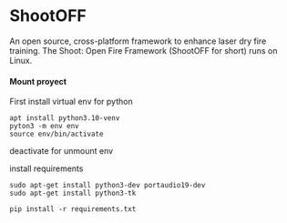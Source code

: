 
ShootOFF
========

An open source, cross-platform framework to enhance laser dry fire training. The Shoot: Open Fire Framework (ShootOFF for short) runs on Linux.


#### Mount proyect
First install virtual env for python

```linux
apt install python3.10-venv
pyton3 -m env env
source env/bin/activate

```
deactivate for unmount env

install requirements

```linux
sudo apt-get install python3-dev portaudio19-dev
sudo apt-get install python3-tk

pip install -r requirements.txt
```
